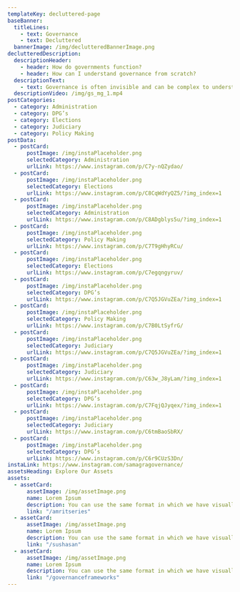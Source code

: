 ```yaml
---
templateKey: decluttered-page
baseBanner:
  titleLines:
    - text: Governance
    - text: Decluttered
  bannerImage: /img/declutteredBannerImage.png
declutteredDescription:
  descriptionHeader:
    - header: How do governments function?
    - header: How can I understand governance from scratch?
  descriptionText: 
    - text: Governance is often invisible and can be complex to understand. Leveraging our learnings from our work, we launched Governance Decluttered, a dedicated series of bite-sized reels to simplify everyday governance terms through references from history and real-life experiences.
  descriptionVideo: /img/gs_mg_1.mp4
postCategories:
  - category: Administration
  - category: DPG’s
  - category: Elections
  - category: Judiciary
  - category: Policy Making
postData:
  - postCard:
      postImage: /img/instaPlaceholder.png
      selectedCategory: Administration
      urlLink: https://www.instagram.com/p/C7y-nQZydao/
  - postCard:
      postImage: /img/instaPlaceholder.png
      selectedCategory: Elections
      urlLink: https://www.instagram.com/p/C8CqWdYyQZ5/?img_index=1
  - postCard:
      postImage: /img/instaPlaceholder.png
      selectedCategory: Administration
      urlLink: https://www.instagram.com/p/C8ADgblys5u/?img_index=1
  - postCard:
      postImage: /img/instaPlaceholder.png
      selectedCategory: Policy Making
      urlLink: https://www.instagram.com/p/C7T9gHhyRCu/
  - postCard:
      postImage: /img/instaPlaceholder.png
      selectedCategory: Elections
      urlLink: https://www.instagram.com/p/C7egqngyruv/
  - postCard:
      postImage: /img/instaPlaceholder.png
      selectedCategory: DPG’s
      urlLink: https://www.instagram.com/p/C7Q5JGVuZEa/?img_index=1
  - postCard:
      postImage: /img/instaPlaceholder.png
      selectedCategory: Policy Making
      urlLink: https://www.instagram.com/p/C7B0LtSyfrG/
  - postCard:
      postImage: /img/instaPlaceholder.png
      selectedCategory: Judiciary
      urlLink: https://www.instagram.com/p/C7Q5JGVuZEa/?img_index=1
  - postCard:
      postImage: /img/instaPlaceholder.png
      selectedCategory: Judiciary
      urlLink: https://www.instagram.com/p/C63w_J8yLam/?img_index=1
  - postCard:
      postImage: /img/instaPlaceholder.png
      selectedCategory: DPG’s
      urlLink: https://www.instagram.com/p/C7FqjQJyqex/?img_index=1
  - postCard:
      postImage: /img/instaPlaceholder.png
      selectedCategory: Judiciary
      urlLink: https://www.instagram.com/p/C6tmBaoSbRX/
  - postCard:
      postImage: /img/instaPlaceholder.png
      selectedCategory: DPG’s
      urlLink: https://www.instagram.com/p/C6r9CUzS3Dn/
instaLink: https://www.instagram.com/samagragovernance/
assetsHeading: Explore Our Assets
assets:
  - assetCard:
      assetImage: /img/assetImage.png
      name: Lorem Ipsum
      description: You can use the same format in which we have visually shown the assets in the content assets landing page.
      link: "/amritseries"
  - assetCard:
      assetImage: /img/assetImage.png
      name: Lorem Ipsum
      description: You can use the same format in which we have visually shown the assets in the content assets landing page.
      link: "/sushasan"
  - assetCard:
      assetImage: /img/assetImage.png
      name: Lorem Ipsum
      description: You can use the same format in which we have visually shown the assets in the content assets landing page.
      link: "/governanceframeworks"
---
```


